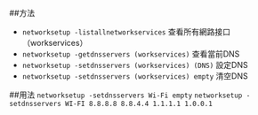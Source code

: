 ##方法

 - `networksetup -listallnetworkservices` 查看所有網路接口（workservices）
 - `networksetup -getdnsservers (workservices)` 查看當前DNS
 - `networksetup -setdnsservers (workservices) (DNS)` 設定DNS
 - `networksetup -setdnsservers (workservices) empty` 清空DNS


##用法
`networksetup -setdnsservers Wi-Fi empty`
`networksetup -setdnsservers WI-FI 8.8.8.8 8.8.4.4 1.1.1.1 1.0.0.1` 

